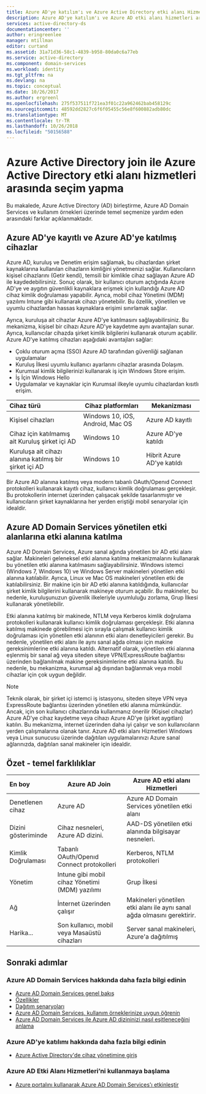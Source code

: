 ```yaml
---
title: Azure AD'ye katılım'ı ve Azure Active Directory etki alanı Hizmetleri karşılaştırın | Microsoft Docs
description: Azure AD'ye katılım'ı ve Azure AD etki alanı hizmetleri arasında seçim yapma
services: active-directory-ds
documentationcenter: ''
author: eringreenlee
manager: mtillman
editor: curtand
ms.assetid: 31a71d36-58c1-4839-b958-80da0c6a77eb
ms.service: active-directory
ms.component: domain-services
ms.workload: identity
ms.tgt_pltfrm: na
ms.devlang: na
ms.topic: conceptual
ms.date: 10/26/2017
ms.author: ergreenl
ms.openlocfilehash: 275f537511f721ea3f01c22a962462bab458129c
ms.sourcegitcommit: 48592dd2827c6f6f05455c56e8f600882adb80dc
ms.translationtype: MT
ms.contentlocale: tr-TR
ms.lasthandoff: 10/26/2018
ms.locfileid: "50156588"
---
```

# <a name="choose-between-azure-active-directory-join-and-azure-active-directory-domain-services"></a>Azure Active Directory join ile Azure Active Directory etki alanı hizmetleri arasında seçim yapma
Bu makalede, Azure Active Directory (AD) birleştirme, Azure AD Domain Services ve kullanım örnekleri üzerinde temel seçmenize yardım eden arasındaki farklar açıklanmaktadır.

## <a name="azure-ad-registered-and-azure-ad-joined-devices"></a>Azure AD'ye kayıtlı ve Azure AD'ye katılmış cihazlar
Azure AD, kuruluş ve Denetim erişim sağlamak, bu cihazlardan şirket kaynaklarına kullanılan cihazların kimliğini yönetmenizi sağlar. Kullanıcıların kişisel cihazlarını (Getir kendi), temsili bir kimlikle cihaz sağlayan Azure AD ile kaydedebilirsiniz. Sonuç olarak, bir kullanıcı oturum açtığında Azure AD'ye ve aygıtın güvenlikli kaynaklara erişmek için kullandığı Azure AD cihaz kimlik doğrulaması yapabilir. Ayrıca, mobil cihaz Yönetimi (MDM) yazılımı Intune gibi kullanarak cihazı yönetebilir. Bu özellik, yönetilen ve uyumlu cihazlardan hassas kaynaklara erişimi sınırlamak sağlar.

Ayrıca, kuruluşa ait cihazlar Azure AD'ye katılmasını sağlayabilirsiniz. Bu mekanizma, kişisel bir cihazı Azure AD'ye kaydetme aynı avantajları sunar. Ayrıca, kullanıcılar cihazda şirket kimlik bilgilerini kullanarak oturum açabilir. Azure AD'ye katılmış cihazları aşağıdaki avantajları sağlar:
* Çoklu oturum açma (SSO) Azure AD tarafından güvenliği sağlanan uygulamalar
* Kuruluş İlkesi uyumlu kullanıcı ayarlarını cihazlar arasında Dolaşım.
* Kurumsal kimlik bilgilerinizi kullanarak iş için Windows Store erişim.
* İş İçin Windows Hello
* Uygulamalar ve kaynaklar için Kurumsal ilkeyle uyumlu cihazlardan kısıtlı erişim.

| **Cihaz türü** | **Cihaz platformları** | **Mekanizması** |
|:---| --- | --- |
| Kişisel cihazları | Windows 10, iOS, Android, Mac OS | Azure AD kayıtlı |
| Cihaz için katılmamış ait Kuruluş şirket içi AD | Windows 10 | Azure AD'ye katıldı |
| Kuruluşa ait cihazı alanına katılmış bir şirket içi AD | Windows 10 | Hibrit Azure AD'ye katıldı |

Bir Azure AD alanına katılmış veya modern tabanlı OAuth/Openıd Connect protokolleri kullanarak kayıtlı cihaz, kullanıcı kimlik doğrulaması gerçekleşir. Bu protokollerin internet üzerinden çalışacak şekilde tasarlanmıştır ve kullanıcıların şirket kaynaklarına her yerden eriştiği mobil senaryolar için idealdir.


## <a name="domain-join-to-azure-ad-domain-services-managed-domains"></a>Azure AD Domain Services yönetilen etki alanlarına etki alanına katılma
Azure AD Domain Services, Azure sanal ağında yönetilen bir AD etki alanı sağlar. Makineleri geleneksel etki alanına katılma mekanizmalarını kullanarak bu yönetilen etki alanına katılmasını sağlayabilirsiniz. Windows istemci (Windows 7, Windows 10) ve Windows Server makineleri yönetilen etki alanına katılabilir. Ayrıca, Linux ve Mac OS makineleri yönetilen etki de katılabilirsiniz. Bir makine için bir AD etki alanına katıldığında, kullanıcılar şirket kimlik bilgilerini kullanarak makineye oturum açabilir. Bu makineler, bu nedenle, kuruluşunuzun güvenlik ilkeleriyle uyumluluğu zorlama, Grup İlkesi kullanarak yönetilebilir.

Etki alanına katılmış bir makinede, NTLM veya Kerberos kimlik doğrulama protokolleri kullanarak kullanıcı kimlik doğrulaması gerçekleşir. Etki alanına katılmış makinede görebilmesi için sırayla çalışmak kullanıcı kimlik doğrulaması için yönetilen etki alanının etki alanı denetleyicileri gerekir. Bu nedenle, yönetilen etki alanı ile aynı sanal ağda olması için makine gereksinimlerine etki alanına katıldı. Alternatif olarak, yönetilen etki alanına eşlenmiş bir sanal ağ veya siteden siteye VPN/ExpressRoute bağlantısı üzerinden bağlanılmak makine gereksinimlerine etki alanına katıldı. Bu nedenle, bu mekanizma, kurumsal ağ dışından bağlanmak veya mobil cihazlar için çok uygun değildir.

> [!NOTE]
> Teknik olarak, bir şirket içi istemci iş istasyonu, siteden siteye VPN veya ExpressRoute bağlantısı üzerinden yönetilen etki alanına mümkündür. Ancak, için son kullanıcı cihazlarında kullanmanız önerilir (Kişisel cihazlar) Azure AD'ye cihaz kaydetme veya cihazı Azure AD'ye (şirket aygıtları) katılın. Bu mekanizma, internet üzerinden daha iyi çalışır ve son kullanıcıların yerden çalışmalarına olanak tanır. Azure AD etki alanı Hizmetleri Windows veya Linux sunucusu üzerinde dağıtılan uygulamalarınızı Azure sanal ağlarınızda, dağıtılan sanal makineler için idealdir.


## <a name="summary---key-differences"></a>Özet - temel farklılıklar
| **En boy** | **Azure AD Join** | **Azure AD etki alanı Hizmetleri** |
|:---| --- | --- |
| Denetlenen cihaz | Azure AD | Azure AD Domain Services yönetilen etki alanı |
| Dizini gösteriminde | Cihaz nesneleri, Azure AD dizini. | AAD-DS yönetilen etki alanında bilgisayar nesneleri. |
| Kimlik Doğrulaması | Tabanlı OAuth/Openıd Connect protokolleri | Kerberos, NTLM protokolleri |
| Yönetim | Intune gibi mobil cihaz Yönetimi (MDM) yazılımı | Grup İlkesi |
| Ağ | İnternet üzerinden çalışır | Makineleri yönetilen etki alanı ile aynı sanal ağda olmasını gerektirir.|
| Harika... | Son kullanıcı, mobil veya Masaüstü cihazları | Server sanal makineleri, Azure'a dağıtılmış |


## <a name="next-steps"></a>Sonraki adımlar
### <a name="learn-more-about-azure-ad-domain-services"></a>Azure AD Domain Services hakkında daha fazla bilgi edinin
* [Azure AD Domain Services genel bakış](active-directory-ds-overview.md)
* [Özellikler](active-directory-ds-features.md)
* [Dağıtım senaryoları](active-directory-ds-scenarios.md)
* [Azure AD Domain Services, kullanım örneklerinize uygun öğrenin](active-directory-ds-comparison.md)
* [Azure AD Domain Services ile Azure AD dizininizi nasıl eşitleneceğini anlama](active-directory-ds-synchronization.md)

### <a name="learn-more-about-azure-ad-join"></a>Azure AD'ye katılımı hakkında daha fazla bilgi edinin
* [Azure Active Directory'de cihaz yönetimine giriş](../active-directory/device-management-introduction.md)

### <a name="get-started-with-azure-ad-domain-services"></a>Azure AD Etki Alanı Hizmetleri’ni kullanmaya başlama
* [Azure portalını kullanarak Azure AD Domain Services'ı etkinleştir](active-directory-ds-getting-started.md)
